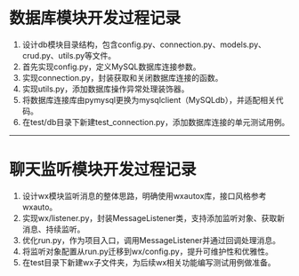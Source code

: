 # 数据库模块开发过程记录

1. 设计db模块目录结构，包含config.py、connection.py、models.py、crud.py、utils.py等文件。
2. 首先实现config.py，定义MySQL数据库连接参数。
3. 实现connection.py，封装获取和关闭数据库连接的函数。
4. 实现utils.py，添加数据库操作异常处理装饰器。
5. 将数据库连接库由pymysql更换为mysqlclient（MySQLdb），并适配相关代码。
6. 在test/db目录下新建test_connection.py，添加数据库连接的单元测试用例。

---

# 聊天监听模块开发过程记录

1. 设计wx模块监听消息的整体思路，明确使用wxautox库，接口风格参考wxauto。
2. 实现wx/listener.py，封装MessageListener类，支持添加监听对象、获取新消息、持续监听。
3. 优化run.py，作为项目入口，调用MessageListener并通过回调处理消息。
4. 将监听对象配置从run.py迁移到wx/config.py，提升可维护性和优雅性。
5. 在test目录下新建wx子文件夹，为后续wx相关功能编写测试用例做准备。
